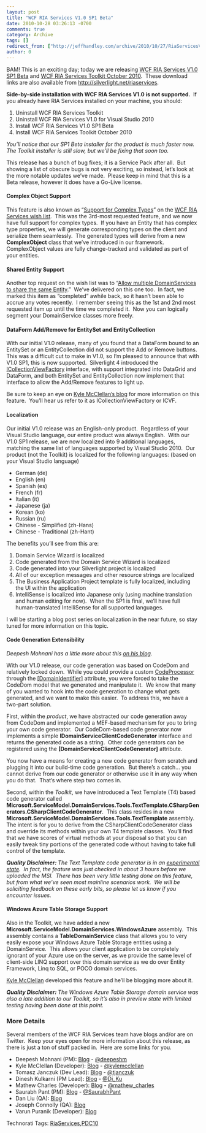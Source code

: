 ```yaml
---
layout: post
title: "WCF RIA Services V1.0 SP1 Beta"
date: 2010-10-28 03:26:13 -0700
comments: true
category: Archive
tags: []
redirect_from: ["http://jeffhandley.com/archive/2010/10/27/RiaServicesV1SP1Beta", "http://jeffhandley.com/archive/2010/10/27/riaservicesv1sp1beta"]
author: 0
---
```

<!-- more -->
<p>BAM! This is an exciting day; today we are releasing <a href="http://go.microsoft.com/fwlink/?LinkId=205085" target="_blank">WCF RIA Services V1.0 SP1 Beta</a> and <a href="http://go.microsoft.com/fwlink/?LinkID=205088" target="_blank">WCF RIA Services Toolkit October 2010</a>.  These download links are also available from <a href="http://silverlight.net/riaservices">http://silverlight.net/riaservices</a>.</p>  <p><strong>Side-by-side installation with WCF RIA Services V1.0 is not supported.</strong>  If you already have RIA Services installed on your machine, you should:</p>  <ol>   <li>Uninstall WCF RIA Services Toolkit </li>    <li>Uninstall WCF RIA Services V1.0 for Visual Studio 2010 </li>    <li>Install WCF RIA Services V1.0 SP1 Beta </li>    <li>Install WCF RIA Services Toolkit October 2010 </li> </ol>  <p><em>You’ll notice that our SP1 Beta installer for the product is much faster now.  The Toolkit installer is still slow, but we’ll be fixing that soon too.</em></p>  <p>This release has a bunch of bug fixes; it is a Service Pack after all.  But showing a list of obscure bugs is not very exciting, so instead, let’s look at the more notable updates we’ve made.  Please keep in mind that this is a Beta release, however it does have a Go-Live license.</p>  <h4>Complex Object Support</h4>  <p>This feature is also known as “<a href="http://dotnet.uservoice.com/forums/57026-wcf-ria-services/suggestions/746150-support-for-complex-types" target="_blank">Support for Complex Types</a>” on the <a href="http://riaservices.mswish.net/" target="_blank">WCF RIA Services wish list</a>.  This was the 3rd-most requested feature, and we now have full support for complex types.  If you have an Entity that has complex type properties, we will generate corresponding types on the client and serialize them seamlessly.  The generated types will derive from a new <strong>ComplexObject</strong> class that we’ve introduced in our framework.  ComplexObject values are fully change-tracked and validated as part of your entities.</p>  <h4>Shared Entity Support</h4>  <p>Another top request on the wish list was to “<a href="http://dotnet.uservoice.com/forums/57026-wcf-ria-services/suggestions/746004-allow-multiple-domainservices-to-share-the-same-en" target="_blank">Allow multiple DomainServices to share the same Entity</a>.”  We’ve delivered on this one too.  In fact, we marked this item as “completed” awhile back, so it hasn’t been able to accrue any votes recently.  I remember seeing this as the 1st and 2nd most requested item up until the time we completed it.  Now you can logically segment your DomainService classes more freely.</p>  <h4>DataForm Add/Remove for EntitySet and EntityCollection</h4>  <p>With our initial V1.0 release, many of you found that a DataForm bound to an EntitySet or an EntityCollection did not support the Add or Remove buttons.  This was a difficult cut to make in V1.0, so I’m pleased to announce that with V1.0 SP1, this is now supported.  Silverlight 4 introduced the <a title="MSDN: ICollectionViewFactory Interface" href="http://msdn.microsoft.com/en-us/library/system.componentmodel.icollectionviewfactory(VS.95).aspx" target="_blank">ICollectionViewFactory</a> interface, with support integrated into DataGrid and DataForm, and both EntitySet and EntityCollection now implement that interface to allow the Add/Remove features to light up.</p>  <p>Be sure to keep an eye on <a href="http://blogs.msdn.com/kylemc" target="_blank">Kyle McClellan’s blog</a> for more information on this feature.  You’ll hear us refer to it as ICollectionViewFactory or ICVF.</p>  <h4>Localization</h4>  <p>Our initial V1.0 release was an English-only product.  Regardless of your Visual Studio language, our entire product was always English.  With our V1.0 SP1 release, we are now localized into 9 additional languages, matching the same list of languages supported by Visual Studio 2010.  Our product (not the Toolkit) is localized for the following languages: (based on your Visual Studio language)</p>  <ul>   <li>German (de) </li>    <li>English (en) </li>    <li>Spanish (es) </li>    <li>French (fr) </li>    <li>Italian (it) </li>    <li>Japanese (ja) </li>    <li>Korean (ko) </li>    <li>Russian (ru) </li>    <li>Chinese - Simplified (zh-Hans) </li>    <li>Chinese - Traditional (zh-Hant) </li> </ul>  <p>The benefits you’ll see from this are:</p>  <ol>   <li>Domain Service Wizard is localized </li>    <li>Code generated from the Domain Service Wizard is localized </li>    <li>Code generated into your Silverlight project is localized </li>    <li>All of our exception messages and other resource strings are localized </li>    <li>The Business Application Project template is fully localized, including the UI within the application </li>    <li>IntelliSense is localized into Japanese only (using machine translation and human editing for now).  When the SP1 is final, we’ll have full human-translated IntelliSense for all supported languages. </li> </ol>  <p>I will be starting a blog post series on localization in the near future, so stay tuned for more information on this topic.</p>  <h4>Code Generation Extensibility</h4>  <p><em>Deepesh Mohnani</em><em> has a little more about this <a href="http://blogs.msdn.com/b/deepm/archive/2010/10/27/ria-services-v1-0-sp1-beta-released.aspx" target="_blank">on his blog</a>.</em></p>  <p>With our V1.0 release, our code generation was based on CodeDom and relatively locked down.  While you could provide a custom <a title="MSDN: CodeProcessor Class" href="http://msdn.microsoft.com/en-us/library/system.servicemodel.domainservices.server.codeprocessor(VS.91).aspx" target="_blank">CodeProcessor</a> through the <a title="MSDN: DomainIdentifierAttribute Class" href="http://msdn.microsoft.com/en-us/library/system.servicemodel.domainservices.domainidentifierattribute(VS.91).aspx" target="_blank">[DomainIdentifier]</a> attribute, you were forced to take the CodeDom model that we generated and manipulate it.  We know that many of you wanted to hook into the code generation to change what gets generated, and we want to make this easier.  To address this, we have a two-part solution.</p>  <p>First, within the <em>product</em>, we have abstracted our code generation away from CodeDom and implemented a MEF-based mechanism for you to bring your own code generator.  Our CodeDom-based code generator now implements a simple <strong>IDomainServiceClientCodeGenerator</strong> interface and returns the generated code as a string.  Other code generators can be registered using the <strong>[DomainServiceClientCodeGenerator]</strong> attribute.</p>  <p>You now have a means for creating a new code generator from scratch and plugging it into our build-time code generation.  But there’s a catch… you cannot derive from our code generator or otherwise use it in any way when you do that.  That’s where step two comes in.</p>  <p>Second, within the <em>Toolkit</em>, we have introduced a Text Template (T4) based code generator called <strong>Microsoft.ServiceModel.DomainServices.Tools.TextTemplate.CSharpGenerators.CSharpClientCodeGenerator</strong>.  This class resides in a new <strong>Microsoft.ServiceModel.DomainServices.Tools.TextTemplate</strong> assembly.  The intent is for you to derive from the CSharpClientCodeGenerator class and override its methods within your own T4 template classes.  You’ll find that we have scores of virtual methods at your disposal so that you can easily tweak tiny portions of the generated code without having to take full control of the template.</p>  <p><em><strong>Quality Disclaimer: </strong>The Text Template code generator is in an <u>experimental state</u>.  In fact, the feature was just checked in about 3 hours before we uploaded the MSI.  There has been very little testing done on this feature, but from what we’ve seen most mainline scenarios work.  We will be soliciting feedback on these early bits, so please let us know if you encounter issues.</em></p>  <h4>Windows Azure Table Storage Support</h4>  <p>Also in the Toolkit, we have added a new <strong>Microsoft.ServiceModel.DomainServices.WindowsAzure</strong> assembly.  This assembly contains a <strong>TableDomainService</strong> class that allows you to very easily expose your Windows Azure Table Storage entities using a DomainService.  This allows your client application to be completely ignorant of your Azure use on the server, as we provide the same level of client-side LINQ support over this domain service as we do over Entity Framework, Linq to SQL, or POCO domain services.</p>  <p><a href="http://blogs.msdn.com/kylemc" target="_blank">Kyle McClellan</a> developed this feature and he’ll be blogging more about it.</p>  <p><em><strong>Quality Disclaimer: </strong>The Windows Azure Table Storage domain service was also a late addition to our Toolkit, so it’s also in preview state with limited testing having been done at this point.</em></p>  <h3>More Details</h3>  <p>Several members of the WCF RIA Services team have blogs and/or are on Twitter.  Keep your eyes open for more information about this release, as there is just a ton of stuff packed in.  Here are some links for you.</p>  <ul>   <li>Deepesh Mohnani (PM): <a href="http://blogs.msdn.com/deepm" target="_blank">Blog</a> - <a href="http://twitter.com/deepeshm" target="_blank">@deepeshm</a> </li>    <li>Kyle McClellan (Developer): <a href="http://blogs.msdn.com/kylemc/" target="_blank">Blog</a> - <a href="http://twitter.com/kylemcclellan" target="_blank">@kylemcclellan</a> </li>    <li>Tomasz Janczuk (Dev Lead): <a href="http://tomasz.janczuk.org/" target="_blank">Blog</a> - <a href="http://twitter.com/tjanczuk" target="_blank">@tjanczuk</a> </li>    <li>Dinesh Kulkarni (PM Lead): <a href="http://dineshk.net" target="_blank">Blog</a> - <a href="http://twitter.com/Di_Ku" target="_blank">@Di_Ku</a> </li>    <li>Mathew Charles (Developer): <a href="http://blogs.msdn.com/digital_ruminations" target="_blank">Blog</a> - <a href="http://twitter.com/mathew_charles" target="_blank">@mathew_charles</a> </li>    <li>Saurabh Pant (PM): <a href="http://blogs.msdn.com/saurabh" target="_blank">Blog</a> - <a href="http://twitter.com/SaurabhPant" target="_blank">@SaurabhPant</a> </li>    <li>Dan Liu (QA): <a href="http://blogs.msdn.com/danliuatms/" target="_blank">Blog</a> </li>    <li>Joseph Connolly (QA): <a href="http://www.joseph-connolly.com/blog/" target="_blank">Blog</a></li><li>Varun Puranik (Developer): <a href="http://varunpuranik.wordpress.com" target="_blank">Blog</a></li> </ul>  <div style="padding-bottom: 0px; margin: 0px; padding-left: 0px; padding-right: 0px; display: inline; float: none; padding-top: 0px" id="scid:0767317B-992E-4b12-91E0-4F059A8CECA8:54cd20e7-4e9a-4651-b212-c8d57b4c03fa" class="wlWriterSmartContent">Technorati Tags: <a href="http://technorati.com/tags/RiaServices" rel="tag">RiaServices</a>,<a href="http://technorati.com/tags/PDC10" rel="tag">PDC10</a></div>

